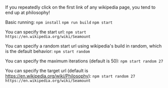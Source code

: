 If you repeatedly click on the first link of any wikipedia page, you tend to end up at philosophy!

Basic running:
`npm install`
`npm run build`
`npm start`

You can specify the start url:
`npm start https://en.wikipedia.org/wiki/Seamount`

You can specify a random start url using wikipedia's build in random, which is the default behavior:
`npm start random`

You can specify the maximum iterations (default is 50):
`npm start random 27`

You can specify the target url (default is https://en.wikipedia.org/wiki/Philosophy):
`npm start random 27 https://en.wikipedia.org/wiki/Seamount`